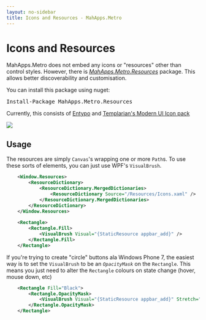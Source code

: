 ```yaml
---
layout: no-sidebar
title: Icons and Resources - MahApps.Metro
---
```


# Icons and Resources

MahApps.Metro does not embed any icons or "resources" other than control styles. 
However, there is *[MahApps.Metro.Resources](http://nuget.org/packages?q=MahApps.Metro.Resources)* package. 
This allows better discoverability and customisation.

You can install this package using nuget:

<pre class="nuget-button">Install-Package MahApps.Metro.Resources</pre>

Currently, this consists of [Entypo](http://www.entypo.com/) and [Templarian's Modern UI Icon pack](http://modernuiicons.com/)

![]({{site.baseurl}}/images/6_Resources.png)

## Usage
The resources are simply `Canvas`'s wrapping one or more `Path`s. To use these sorts of elements, you can just use WPF's `VisualBrush`.

```xml
	<Window.Resources>
        <ResourceDictionary>
            <ResourceDictionary.MergedDictionaries>
                <ResourceDictionary Source="/Resources/Icons.xaml" />
            </ResourceDictionary.MergedDictionaries>
        </ResourceDictionary>
    </Window.Resources>
    
    <Rectangle>
        <Rectangle.Fill>
            <VisualBrush Visual="{StaticResource appbar_add}" />
        </Rectangle.Fill>
    </Rectangle>
```

If you're trying to create "circle" buttons ala Windows Phone 7, the easiest way is to set the `VisualBrush` to be an *`OpacityMask`* on the `Rectangle`. 
This means you just need to alter the `Rectangle` colours on state change (hover, mouse down, etc)

```xml
	<Rectangle Fill="Black">
		<Rectangle.OpacityMask>
			<VisualBrush Visual="{StaticResource appbar_add}" Stretch="Fill" />
		</Rectangle.OpacityMask>
	</Rectangle>
```
